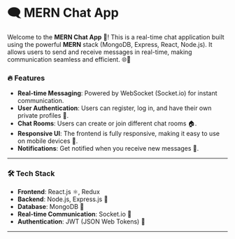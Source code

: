 # 🗨️ **MERN Chat App**

Welcome to the **MERN Chat App** 🚀! This is a real-time chat application built using the powerful **MERN** stack (MongoDB, Express, React, Node.js). It allows users to send and receive messages in real-time, making communication seamless and efficient. 🌐💬

### 🔥 **Features**
- **Real-time Messaging**: Powered by WebSocket (Socket.io) for instant communication.
- **User Authentication**: Users can register, log in, and have their own private profiles 🔐.
- **Chat Rooms**: Users can create or join different chat rooms 🏠.
- **Responsive UI**: The frontend is fully responsive, making it easy to use on mobile devices 📱.
- **Notifications**: Get notified when you receive new messages 🎉.
  
---

### 🛠️ **Tech Stack**
- **Frontend**: React.js ⚛️, Redux
- **Backend**: Node.js, Express.js 🚀
- **Database**: MongoDB 🌳
- **Real-time Communication**: Socket.io 🔌
- **Authentication**: JWT (JSON Web Tokens) 🔑

---




